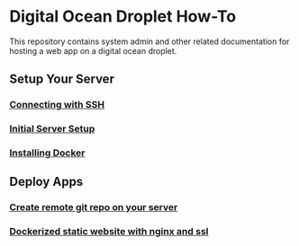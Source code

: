 # Digital Ocean Droplet How-To

This repository contains system admin and other related documentation for hosting a web app on a digital ocean droplet.

## Setup Your Server

### [Connecting with SSH](./docs/setup/ssh.md)

### [Initial Server Setup](./docs/setup/initial-setup.md)

### [Installing Docker](./docs/setup/install-docker.md)


## Deploy Apps


### [Create remote git repo on your server](./docs/deploy/droplet-as-git-remote.md)

### [Dockerized static website with nginx and ssl](./docs/deploy/docker-compose-nginx-ssl-static-site.md)
